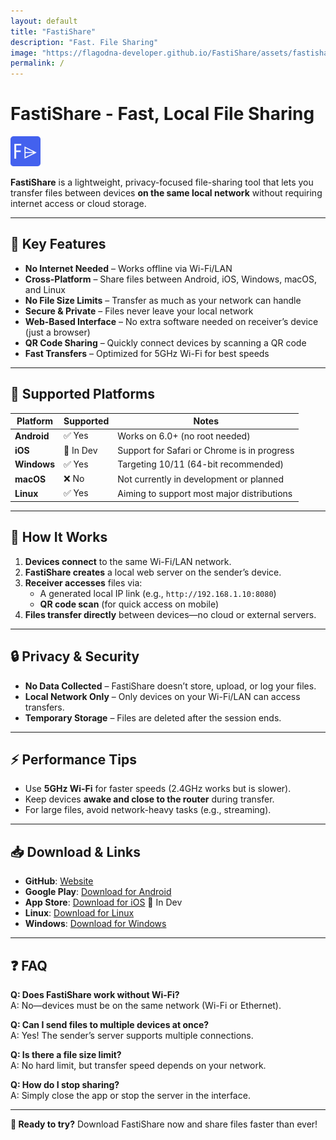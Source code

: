 ```yaml
---
layout: default
title: "FastiShare"
description: "Fast. File Sharing"
image: "https://flagodna-developer.github.io/FastiShare/assets/fastishare-preview.png"
permalink: /
---
```


# FastiShare - Fast, Local File Sharing

![FastiShare Logo](https://raw.githubusercontent.com/Flagodna-Developer/FastiShare/refs/heads/main/fastishare.png)

**FastiShare** is a lightweight, privacy-focused file-sharing tool that lets you transfer files between devices **on the same local network** without requiring internet access or cloud storage.

---

## 🌟 Key Features

- **No Internet Needed** – Works offline via Wi-Fi/LAN
- **Cross-Platform** – Share files between Android, iOS, Windows, macOS, and Linux
- **No File Size Limits** – Transfer as much as your network can handle
- **Secure & Private** – Files never leave your local network
- **Web-Based Interface** – No extra software needed on receiver’s device (just a browser)
- **QR Code Sharing** – Quickly connect devices by scanning a QR code
- **Fast Transfers** – Optimized for 5GHz Wi-Fi for best speeds

---

## 📱 Supported Platforms

| Platform    | Supported | Notes                                       |
| ----------- | --------- | ------------------------------------------- |
| **Android** | ✅ Yes    | Works on 6.0+ (no root needed)              |
| **iOS**     | 🚧 In Dev | Support for Safari or Chrome is in progress |
| **Windows** | ✅ Yes    | Targeting 10/11 (64-bit recommended)        |
| **macOS**   | ❌ No     | Not currently in development or planned     |
| **Linux**   | ✅ Yes    | Aiming to support most major distributions  |

---

## 🚀 How It Works

1. **Devices connect** to the same Wi-Fi/LAN network.
2. **FastiShare creates** a local web server on the sender’s device.
3. **Receiver accesses** files via:
   - A generated local IP link (e.g., `http://192.168.1.10:8080`)
   - **QR code scan** (for quick access on mobile)
4. **Files transfer directly** between devices—no cloud or external servers.

---

## 🔒 Privacy & Security

- **No Data Collected** – FastiShare doesn’t store, upload, or log your files.
- **Local Network Only** – Only devices on your Wi-Fi/LAN can access transfers.
- **Temporary Storage** – Files are deleted after the session ends.

---

## ⚡ Performance Tips

- Use **5GHz Wi-Fi** for faster speeds (2.4GHz works but is slower).
- Keep devices **awake and close to the router** during transfer.
- For large files, avoid network-heavy tasks (e.g., streaming).

---

## 📥 Download & Links

- **GitHub**: [Website](https://flagodna-developer.github.io/FastiShare/)
- **Google Play**: [Download for Android](https://flagodna-developer.github.io/FastiShare/download/android)
- **App Store**: [Download for iOS](https://flagodna-developer.github.io/FastiShare/download/ios) 🚧 In Dev
- **Linux**: [Download for Linux](https://flagodna-developer.github.io/FastiShare/download/linux)
- **Windows**: [Download for Windows](https://flagodna-developer.github.io/FastiShare/download/windows)

---

## ❓ FAQ

**Q: Does FastiShare work without Wi-Fi?**  
A: No—devices must be on the same network (Wi-Fi or Ethernet).

**Q: Can I send files to multiple devices at once?**  
A: Yes! The sender’s server supports multiple connections.

**Q: Is there a file size limit?**  
A: No hard limit, but transfer speed depends on your network.

**Q: How do I stop sharing?**  
A: Simply close the app or stop the server in the interface.

---

**🚀 Ready to try?** Download FastiShare now and share files faster than ever!
